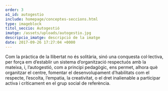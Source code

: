 ```yaml
---
order: 3
a1_id: autogestio
include: homepage/conceptes-seccions.html
type: imageblock
titol_seccio: Autogestió
imatge: /assets/uploads/autogestio.jpg
descripcio_imatge: descripció de la imatge
date: 2017-09-26 17:27:04 +0000
---
```


Com la pràctica de la llibertat no és solitària, sinó una conquesta col·lectiva, per força em d’establir un sistema d’organització respectuós amb la mateixa, i, l’autogestió, com a principi pedagògic, ens permet, alhora què organitzar el centre, fomentar el desenvolupament d’habilitats com el respecte, l’escolta, l’empatia, la creativitat, o el dret inalienable a participar activa i críticament en el grup social de referència.

